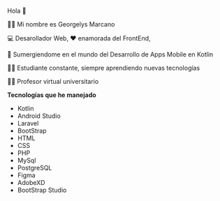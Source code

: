 Hola 👋

🙋‍♀️ Mi nombre es Georgelys Marcano 

💻 Desarollador Web, ❤️ enamorada del FrontEnd, 

📱 Sumergiendome en el mundo del Desarrollo de Apps Mobile en Kotlin 

👩‍🎓 Estudiante constante, siempre aprendiendo nuevas tecnologías 

👩‍🏫 Profesor virtual universitario

**Tecnologías que he manejado**

- Kotlin
- Android Studio
- Laravel
- BootStrap
- HTML
- CSS
- PHP
- MySql
- PostgreSQL
- Figma
- AdobeXD
- BootStrap Studio


<!--
**GMarcanoB/GMarcanoB** is a ✨ _special_ ✨ repository because its `README.md` (this file) appears on your GitHub profile.

Here are some ideas to get you started:

- 🔭 I’m currently working on ...
- 🌱 I’m currently learning ...
- 👯 I’m looking to collaborate on ...
- 🤔 I’m looking for help with ...
- 💬 Ask me about ...
- 📫 How to reach me: ...
- 😄 Pronouns: ...
- ⚡ Fun fact: ...
-->
